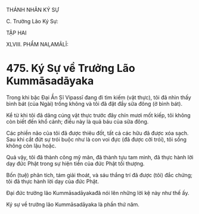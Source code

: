THÁNH NHÂN KÝ SỰ

C. Trưởng Lão Ký Sự:

TẬP HAI

XLVIII. PHẨM NAḶAMĀLĪ:

# 475. Ký Sự về Trưởng Lão Kummāsadāyaka

Trong khi bậc Đại Ần Sĩ Vipassī đang đi tìm kiếm (vật thực), tôi đã nhìn thấy bình bát (của Ngài) trống không và tôi đã đặt đầy sữa đông (ở bình bát).

Kể từ khi tôi đã dâng cúng vật thực trước đây chín mươi mốt kiếp, tôi không còn biết đến khổ cảnh; điều này là quả báu của sữa đông.

Các phiền não của tôi đã được thiêu đốt, tất cả các hữu đã được xóa sạch. Sau khi cắt đứt sự trói buộc như là con voi đực (đã được cởi trói), tôi sống không còn lậu hoặc.

Quả vậy, tôi đã thành công mỹ mãn, đã thành tựu tam minh, đã thực hành lời dạy đức Phật trong sự hiện tiền của đức Phật tối thượng.

Bốn (tuệ) phân tích, tám giải thoát, và sáu thắng trí đã được (tôi) đắc chứng; tôi đã thực hành lời dạy của đức Phật.

Đại đức trưởng lão Kummāsadāyakađã nói lên những lời kệ này như thế ấy.

Ký sự về trưởng lão Kummāsadāyaka là phần thứ năm.
